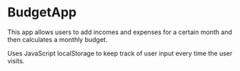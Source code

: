 # BudgetApp
This app allows users to add incomes and expenses for a certain month and then calculates a monthly budget.

Uses JavaScript localStorage to keep track of user input every time the user visits.
